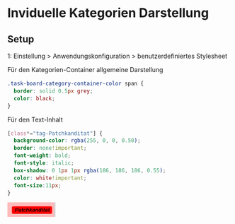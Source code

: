 Inviduelle Kategorien Darstellung
=================================



Setup
-----

1: Einstellung > Anwendungskonfiguration > benutzerdefiniertes Stylesheet

Für den Kategorien-Container allgemeine Darstellung
```css
.task-board-category-container-color span {
  border: solid 0.5px grey;
  color: black;
}
```

Für den Text-Inhalt
```css
[class*="tag-Patchkanditat"] {
  background-color: rgba(255, 0, 0, 0.50);
  border: none!important;
  font-weight: bold;
  font-style: italic;
  box-shadow: 0 1px 1px rgba(186, 186, 186, 0.55);
  color: white!important;
  font-size:11px;
}
```
![CAT](./screenshots/kanboard_patch_category.PNG)
